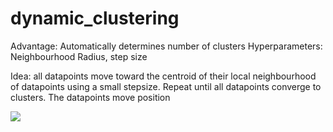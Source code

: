 # dynamic_clustering

Advantage:  Automatically determines number of clusters 
Hyperparameters:  Neighbourhood Radius, step size

Idea:  all datapoints move toward the centroid of their local neighbourhood of datapoints using a small stepsize.   Repeat until all datapoints converge to clusters.  The datapoints move position

![](https://raw.githubusercontent.com/mohammedterry/dynamic_clustering/example.png)
